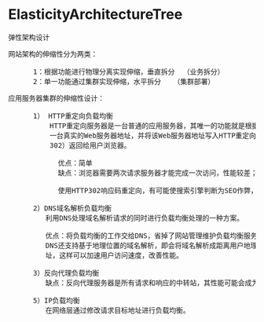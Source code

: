 # ElasticityArchitectureTree
弹性架构设计

<pre>
网站架构的伸缩性分为两类：

      1：根据功能进行物理分离实现伸缩，垂直拆分  （业务拆分）
      2：单一功能通过集群实现伸缩，水平拆分   （集群部署）   
</pre>

<pre>
应用服务器集群的伸缩性设计：

      1） HTTP重定向负载均衡
          HTTP重定向服务器是一台普通的应用服务器，其唯一的功能就是根据用户的HTTP请求计算
          一台真实的Web服务器地址，并将该Web服务器地址写入HTTP重定向响应中（响应状态码
          302）返回给用户浏览器。

            优点：简单
            缺点：浏览器需要两次请求服务器才能完成一次访问，性能较差；

            使用HTTP302响应码重定向，有可能使搜索引擎判断为SEO作弊，降低搜索排名。

      2）DNS域名解析负载均衡
         利用DNS处理域名解析请求的同时进行负载均衡处理的一种方案。

         优点：将负载均衡的工作交给DNS，省掉了网站管理维护负载均衡服务器的麻烦，同时许多
         DNS还支持基于地理位置的域名解析，即会将域名解析成距离用户地理最近的一个服务器地
         址，这样可以加速用户访问速度，改善性能。

      3）反向代理负载均衡
         缺点：反向代理服务器是所有请求和响应的中转站，其性能可能会成为瓶颈。

      5）IP负载均衡
         在网络层通过修改请求目标地址进行负载均衡。
</pre>